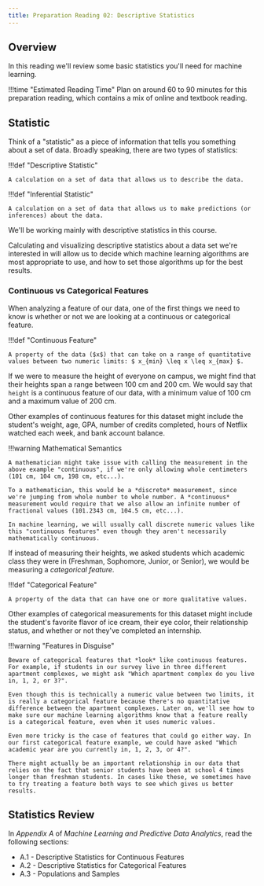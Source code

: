 ```yaml
---
title: Preparation Reading 02: Descriptive Statistics
---
```


## Overview

In this reading we'll review some basic statistics you'll need for machine learning.

!!!time "Estimated Reading Time"
	Plan on around 60 to 90 minutes for this preparation reading, which contains a mix of online and textbook reading.

## Statistic

Think of a "statistic" as a piece of information that tells you something about a set of data. Broadly speaking, there are two types of statistics: 

!!!def "Descriptive Statistic"

	A calculation on a set of data that allows us to describe the data.

!!!def "Inferential Statistic"

	A calculation on a set of data that allows us to make predictions (or inferences) about the data.

We'll be working mainly with descriptive statistics in this course. 

Calculating and visualizing descriptive statistics about a data set we're interested in will allow us to decide which machine learning algorithms are most appropriate to use, and how to set those algorithms up for the best results.

### Continuous vs Categorical Features

When analyzing a feature of our data, one of the first things we need to know is whether or not we are looking at a continuous or categorical feature.

!!!def "Continuous Feature"
	
	A property of the data ($x$) that can take on a range of quantitative values between two numeric limits: $ x_{min} \leq x \leq x_{max} $.

If we were to measure the height of everyone on campus, we might find that their heights span a range between 100 cm and 200 cm. We would say that `height` is a continuous feature of our data, with a minimum value of 100 cm and a maximum value of 200 cm.

Other examples of continuous features for this dataset might include the student's weight, age, GPA, number of credits completed, hours of Netflix watched each week, and bank account balance.

!!!warning Mathematical Semantics
	
	A mathematician might take issue with calling the measurement in the above example "continuous", if we're only allowing whole centimeters (101 cm, 104 cm, 198 cm, etc...).

	To a mathematician, this would be a *discrete* measurement, since we're jumping from whole number to whole number. A *continuous* measurement would require that we also allow an infinite number of fractional values (101.2343 cm, 104.5 cm, etc...).

	In machine learning, we will usually call discrete numeric values like this "continuous features" even though they aren't necessarily mathematically continuous. 

If instead of measuring their heights, we asked students which academic class they were in (Freshman, Sophomore, Junior, or Senior), we would be measuring a *categorical feature*.

!!!def "Categorical Feature"
	
	A property of the data that can have one or more qualitative values.

Other examples of categorical measurements for this dataset might include the student's favorite flavor of ice cream, their eye color, their relationship status, and whether or not they've completed an internship.

!!!warning "Features in Disguise"

	Beware of categorical features that *look* like continuous features. For example, if students in our survey live in three different apartment complexes, we might ask "Which apartment complex do you live in, 1, 2, or 3?".

	Even though this is technically a numeric value between two limits, it is really a categorical feature because there's no quantitative difference between the apartment complexes. Later on, we'll see how to make sure our machine learning algorithms know that a feature really is a categorical feature, even when it uses numeric values.

	Even more tricky is the case of features that could go either way. In our first categorical feature example, we could have asked "Which academic year are you currently in, 1, 2, 3, or 4?". 

	There might actually be an important relationship in our data that relies on the fact that senior students have been at school 4 times longer than freshman students. In cases like these, we sometimes have to try treating a feature both ways to see which gives us better results.

## Statistics Review

In _Appendix A_ of *Machine Learning and Predictive Data Analytics*, read the following sections:

* A.1 - Descriptive Statistics for Continuous Features
* A.2 - Descriptive Statistics for Categorical Features
* A.3 - Populations and Samples
